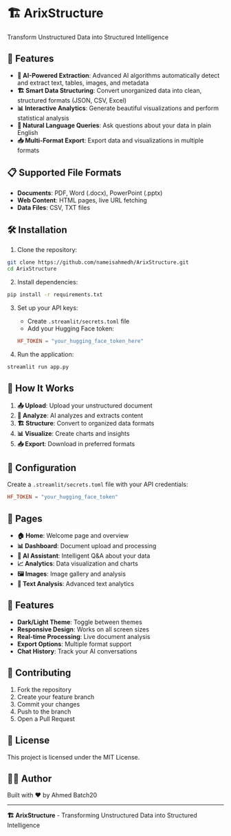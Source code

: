 # 🏗️ ArixStructure

Transform Unstructured Data into Structured Intelligence

## 🚀 Features

- **🤖 AI-Powered Extraction**: Advanced AI algorithms automatically detect and extract text, tables, images, and metadata
- **🏗️ Smart Data Structuring**: Convert unorganized data into clean, structured formats (JSON, CSV, Excel)
- **📊 Interactive Analytics**: Generate beautiful visualizations and perform statistical analysis
- **💬 Natural Language Queries**: Ask questions about your data in plain English
- **📥 Multi-Format Export**: Export data and visualizations in multiple formats

## 📋 Supported File Formats

- **Documents**: PDF, Word (.docx), PowerPoint (.pptx)
- **Web Content**: HTML pages, live URL fetching
- **Data Files**: CSV, TXT files

## 🛠️ Installation

1. Clone the repository:
```bash
git clone https://github.com/nameisahmedh/ArixStructure.git
cd ArixStructure
```

2. Install dependencies:
```bash
pip install -r requirements.txt
```

3. Set up your API keys:
   - Create `.streamlit/secrets.toml` file
   - Add your Hugging Face token:
   ```toml
   HF_TOKEN = "your_hugging_face_token_here"
   ```

4. Run the application:
```bash
streamlit run app.py
```

## 🎯 How It Works

1. **📤 Upload**: Upload your unstructured document
2. **🧠 Analyze**: AI analyzes and extracts content
3. **🏗️ Structure**: Convert to organized data formats
4. **📊 Visualize**: Create charts and insights
5. **📥 Export**: Download in preferred formats

## 🔧 Configuration

Create a `.streamlit/secrets.toml` file with your API credentials:

```toml
HF_TOKEN = "your_hugging_face_token"
```

## 📱 Pages

- **🏠 Home**: Welcome page and overview
- **📊 Dashboard**: Document upload and processing
- **🤖 AI Assistant**: Intelligent Q&A about your data
- **📈 Analytics**: Data visualization and charts
- **🖼️ Images**: Image gallery and analysis
- **📝 Text Analysis**: Advanced text analytics

## 🎨 Features

- **Dark/Light Theme**: Toggle between themes
- **Responsive Design**: Works on all screen sizes
- **Real-time Processing**: Live document analysis
- **Export Options**: Multiple format support
- **Chat History**: Track your AI conversations

## 🤝 Contributing

1. Fork the repository
2. Create your feature branch
3. Commit your changes
4. Push to the branch
5. Open a Pull Request

## 📄 License

This project is licensed under the MIT License.

## 👨‍💻 Author

Built with ❤️ by Ahmed Batch20

---

**🏗️ ArixStructure** - Transforming Unstructured Data into Structured Intelligence